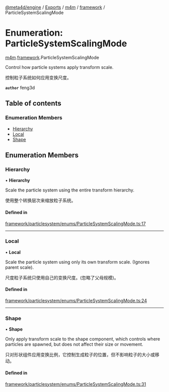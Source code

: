 [@meta4d/engine](../README.md) / [Exports](../modules.md) / [m4m](../modules/m4m.md) / [framework](../modules/m4m.framework.md) / ParticleSystemScalingMode

# Enumeration: ParticleSystemScalingMode

[m4m](../modules/m4m.md).[framework](../modules/m4m.framework.md).ParticleSystemScalingMode

Control how particle systems apply transform scale.

控制粒子系统如何应用变换尺度。

**`author`** feng3d

## Table of contents

### Enumeration Members

- [Hierarchy](m4m.framework.ParticleSystemScalingMode.md#hierarchy)
- [Local](m4m.framework.ParticleSystemScalingMode.md#local)
- [Shape](m4m.framework.ParticleSystemScalingMode.md#shape)

## Enumeration Members

### Hierarchy

• **Hierarchy**

Scale the particle system using the entire transform hierarchy.

使用整个转换层次来缩放粒子系统。

#### Defined in

[framework/particlesystem/enums/ParticleSystemScalingMode.ts:17](https://github.com/meta4d-me/meta4d-engine/blob/cf6bfe6/src/framework/particlesystem/enums/ParticleSystemScalingMode.ts#L17)

___

### Local

• **Local**

Scale the particle system using only its own transform scale. (Ignores parent scale).

尺度粒子系统只使用自己的变换尺度。(忽略了父母规模)。

#### Defined in

[framework/particlesystem/enums/ParticleSystemScalingMode.ts:24](https://github.com/meta4d-me/meta4d-engine/blob/cf6bfe6/src/framework/particlesystem/enums/ParticleSystemScalingMode.ts#L24)

___

### Shape

• **Shape**

Only apply transform scale to the shape component, which controls where particles are spawned, but does not affect their size or movement.

只对形状组件应用变换比例，它控制生成粒子的位置，但不影响粒子的大小或移动。

#### Defined in

[framework/particlesystem/enums/ParticleSystemScalingMode.ts:31](https://github.com/meta4d-me/meta4d-engine/blob/cf6bfe6/src/framework/particlesystem/enums/ParticleSystemScalingMode.ts#L31)
